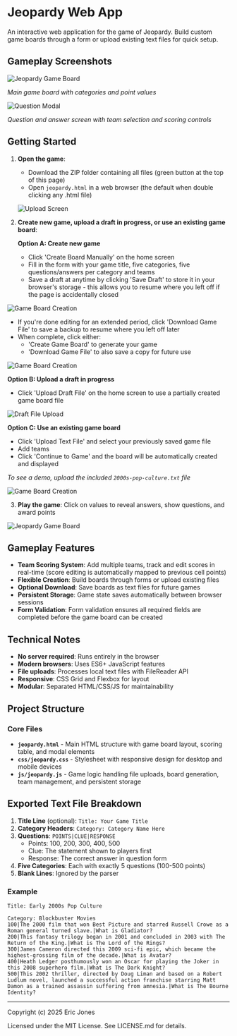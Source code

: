 # Jeopardy Web App

An interactive web application for the game of Jeopardy. Build custom game boards through a form or upload existing text files for quick setup.

## Gameplay Screenshots
![Jeopardy Game Board](screenshots/game-board-gameplay.png)

*Main game board with categories and point values*

![Question Modal](screenshots/game-board-question-modal.png)

*Question and answer screen with team selection and scoring controls*

## Getting Started

1. **Open the game**: 
    - Download the ZIP folder containing all files (green button at the top of this page)
    - Open `jeopardy.html` in a web browser (the default when double clicking any .html file)

    ![Upload Screen](screenshots/main-page.png)

2. **Create new game, upload a draft in progress, or use an existing game board**:
   
   **Option A: Create new game**
   - Click 'Create Board Manually' on the home screen
   - Fill in the form with your game title, five categories, five questions/answers per category and teams
   - Save a draft at anytime by clicking 'Save Draft' to store it in your browser's storage - this allows you to resume where you left off if the page is accidentally closed

  ![Game Board Creation](screenshots/manual-game-creation.png)

   - If you're done editing for an extended period, click 'Download Game File' to save a backup to resume where you left off later
   - When complete, click either:
     - 'Create Game Board' to generate your game
     - 'Download Game File' to also save a copy for future use

  ![Game Board Creation](screenshots/manual-game-complete-form.png)

   **Option B: Upload a draft in progress**
   - Click 'Upload Draft File' on the home screen to use a partially created game board file

  ![Draft File Upload](screenshots/import-draft-file.png) 
    
   **Option C: Use an existing game board**
   - Click 'Upload Text File' and select your previously saved game file
   - Add teams
   - Click 'Continue to Game' and the board will be automatically created and displayed

  *To see a demo, upload the included `2000s-pop-culture.txt` file*

  ![Game Board Creation](screenshots/loading-game-file.png)

3. **Play the game**: Click on values to reveal answers, show questions, and award points

![Jeopardy Game Board](screenshots/game-board-gameplay.png)

## Gameplay Features

- **Team Scoring System**: Add multiple teams, track and edit scores in real-time (score editing is automatically mapped to previous cell points)
- **Flexible Creation**: Build boards through forms or upload existing files
- **Optional Download**: Save boards as text files for future games
- **Persistent Storage**: Game state saves automatically between browser sessions
- **Form Validation**: Form validation ensures all required fields are completed before the game board can be created

## Technical Notes 

- **No server required**: Runs entirely in the browser
- **Modern browsers**: Uses ES6+ JavaScript features
- **File uploads**: Processes local text files with FileReader API
- **Responsive**: CSS Grid and Flexbox for layout
- **Modular**: Separated HTML/CSS/JS for maintainability

## Project Structure

### Core Files

- **`jeopardy.html`** - Main HTML structure with game board layout, scoring table, and modal elements
- **`css/jeopardy.css`** - Stylesheet with responsive design for desktop and mobile devices
- **`js/jeopardy.js`** - Game logic handling file uploads, board generation, team management, and persistent storage

## Exported Text File Breakdown

1. **Title Line** (optional): `Title: Your Game Title`
2. **Category Headers**: `Category: Category Name Here`
3. **Questions**: `POINTS|CLUE|RESPONSE`
   - Points: 100, 200, 300, 400, 500
   - Clue: The statement shown to players first
   - Response: The correct answer in question form
4. **Five Categories**: Each with exactly 5 questions (100-500 points)
5. **Blank Lines**: Ignored by the parser

### Example
```
Title: Early 2000s Pop Culture

Category: Blockbuster Movies
100|The 2000 film that won Best Picture and starred Russell Crowe as a Roman general turned slave.|What is Gladiator?
200|This fantasy trilogy began in 2001 and concluded in 2003 with The Return of the King.|What is The Lord of the Rings?
300|James Cameron directed this 2009 sci-fi epic, which became the highest-grossing film of the decade.|What is Avatar?
400|Heath Ledger posthumously won an Oscar for playing the Joker in this 2008 superhero film.|What is The Dark Knight?
500|This 2002 thriller, directed by Doug Liman and based on a Robert Ludlum novel, launched a successful action franchise starring Matt Damon as a trained assassin suffering from amnesia.|What is The Bourne Identity?
```

---

Copyright (c) 2025 Eric Jones

Licensed under the MIT License. See LICENSE.md for details.